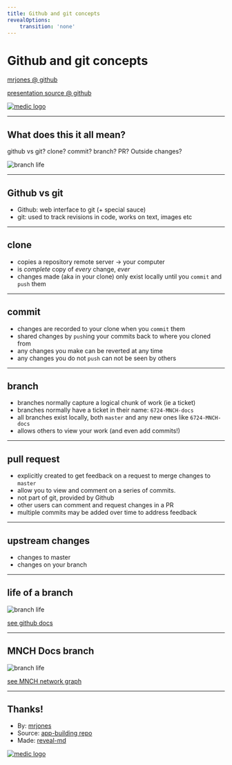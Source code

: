 ```yaml
---
title: Github and git concepts
revealOptions:
    transition: 'none'
---
```


# Github and git concepts
 

[mrjones @ github](https://github.com/mrjones-plip)

[presentation source @ github](https://github.com/mrjones-plip/mrjones-medic-scratch/tree/main/github-howto)

[![medic logo](./medic-mobile-logo+name-white.svg)](https://medicmobile.org)

---

## What does this it all mean?

github vs git? clone? commit? branch? PR? Outside changes?

![branch life](./mnch.branch.png)

---

## Github vs git

* Github: web interface to git (+ special sauce)
* git: used to track revisions in code, works on text, images etc

---

## clone

* copies a repository remote server -> your computer 
* is *complete* copy of *every* change, *ever*
* changes made (aka in your clone) only exist locally until you `commit` and `push` them


---

## commit

* changes are recorded to your clone when you `commit` them
* shared changes by `push`ing your commits back to where you cloned from 
* any changes you make can be reverted at any time
* any changes you do not `push` can not be seen by others

---

## branch

* branches normally capture a logical chunk of work (ie a ticket)
* branches normally have a ticket in their name: `6724-MNCH-docs`
* all branches exist locally, both `master` and any new ones like `6724-MNCH-docs`
* allows others to view your work (and even add commits!)


---

## pull request

* explicitly created to get feedback on a request to merge changes to `master`
* allow you to view and comment on a series of commits. 
* not part of git, provided by Github
* other users can comment and request changes in a PR
* multiple commits may be added over time to address feedback

---

## upstream changes

* changes to master
* changes on your branch 

---

## life of a branch

![branch life](./branch.life.png)

[see github docs](https://guides.github.com/introduction/flow/)


---

## MNCH Docs branch

![branch life](./mnch.branch.png)

[see MNCH network graph](https://github.com/medic/cht-docs/network)


---

## Thanks!

* By: [mrjones](https://github.com/mrjones-plip)
* Source: [app-building repo](https://github.com/mrjones-plip/mrjones-medic-scratch/tree/main/github-howto)
* Made: [reveal-md](https://github.com/webpro/reveal-md)

[![medic logo](./medic-mobile-logo+name-white.svg)](https://medicmobile.org)